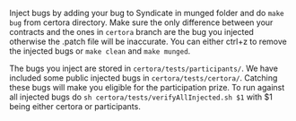 Inject bugs by adding your bug to Syndicate in munged folder and do `make bug` from certora directory. Make sure the only difference between your contracts and the ones in `certora` branch are the bug you injected otherwise the .patch file will be inaccurate. You can either ctrl+z to remove the injected bugs or `make clean` and `make munged`.

The bugs you inject are stored in `certora/tests/participants/`. We have included some public injected bugs in `certora/tests/certora/`. Catching these bugs will make you eligible for the participation prize. To run against all injected bugs do `sh certora/tests/verifyAllInjected.sh $1` with $1 being either certora or participants.